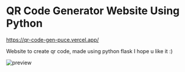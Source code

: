 # QR Code Generator Website Using Python

https://qr-code-gen-puce.vercel.app/

Website to create qr code, made using python flask I hope u like it :)

![preview](https://i.imgur.com/sgUIGTi.png)
